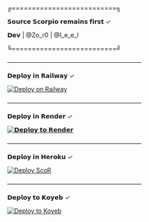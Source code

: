 ╔==========================╗

  𝗦𝗼𝘂𝗿𝗰𝗲 𝗦𝗰𝗼𝗿𝗽𝗶𝗼 𝗿𝗲𝗺𝗮𝗶𝗻𝘀 𝗳𝗶𝗿𝘀𝘁 ✓
 
   𝗗𝗲𝘃 | @Zo_r0 | @I_e_e_l
       
╚==========================╝

——————————————————————

𝗗𝗲𝗽𝗹𝗼𝘆 𝗶𝗻 𝗥𝗮𝗶𝗹𝘄𝗮𝘆 ✓

[![Deploy on Railway](https://railway.app/button.svg)](https://railway.app/template/jUeUyE?referralCode=kHhiQl)

——————————————————————

𝗗𝗲𝗽𝗹𝗼𝘆 𝗶𝗻 𝗥𝗲𝗻𝗱𝗲𝗿 ✓

[![𝗗𝗲𝗽𝗹𝗼𝘆 𝘁𝗼 𝗥𝗲𝗻𝗱𝗲𝗿](https://render.com/images/deploy-to-render-button.svg)](https://render.com/deploy?repo=https://github.com/Oplack85/Hh)

——————————————————————

𝗗𝗲𝗽𝗹𝗼𝘆 𝗶𝗻 𝗛𝗲𝗿𝗼𝗸𝘂 ✓

[![Deploy ScoR](https://www.herokucdn.com/deploy/button.svg)](https://heroku.com/deploy?template=https://github.com/Mhmd26/ScoR)

——————————————————————

𝗗𝗲𝗽𝗹𝗼𝘆 𝘁𝗼 𝗞𝗼𝘆𝗲𝗯 ✓

[![Deploy to Koyeb](https://www.koyeb.com/static/images/deploy/button.svg)](https://app.koyeb.com/deploy?name=hh&repository=Oplack85%2FHh&branch=main&instance_type=free&env%5BAPP_ID%5D=9514755&env%5BAPI_HASH%5D=40e7041d06ea7b6ee1cf39b3188b3452&env%5BPYTHON_VERSION%5D=3.10.9&env%5BSTRING_SESSION%5D=&env%5BTG_BOT_TOKEN%5D=&env%5BDATABASE_URL%5D=&env%5BTZ%5D=Asia%2FBaghdad&env%5BENV%5D=ANYTHING)
